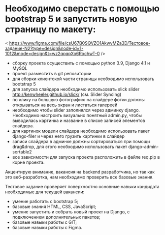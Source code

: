 # Необходимо сверстать с помощью bootstrap 5 и запустить новую страницу по макету:

< https://www.figma.com/file/csU67B0SQVZO1AkwvMZa3D/Тестовое-задание-N2?type=design&node-id=1-1012&mode=design&t=wz2qpqpXo6RochwT-0 />

- сборку проекта осуществить с помощью python 3.9, Django 4.1 и MySQL
- проект разместить в git репозитории
- для сборки клиентской части страницы необходимо использовать bootstrap 5
- для запуска слайдера необходимо использовать slick slider http://kenwheeler.github.io/slick/ (см. Slider Syncing)
- по клику на большую фотографию на слайдере фотки должны открываться на весь экран и листаться галереей
- необходимо чтобы slider заполнялся через админку django. Необходимо настроить визуально понятный admin.py, чтобы выводилась картинка и название в списке записей элементов слайдера.
- для картинок модели слайдера необходимо использовать пакет django-filer и через него грузить картинки в слайдер
- записи слайдера в админке должны сортироваться при помощи drag&drop, для этого необходимо использовать пакет django-admin-sortable2
- все зависимости для запуска проекта расположить в файле req.pip в корне проекта.

Акцентирую внимание, вакансия на backend разработчика, но так как это веб-разработка, нам необходимо проверить все базовые знания.

Тестовое задание проверяет поверхностно основные навыки кандидата необходимые для текущей вакансии:
- умение работать с bootstrap 5;
- базовые знания HTML, CSS, JavaScript;
- умение запустить и собрать новый проект на Django, с подключением дополнительных пакетов;
- базовые навыки работы с GIT;
- базовые навыки работы с Figma.


